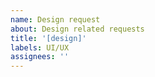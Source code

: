 ```yaml
---
name: Design request
about: Design related requests
title: '[design]'
labels: UI/UX
assignees: ''
---
```

